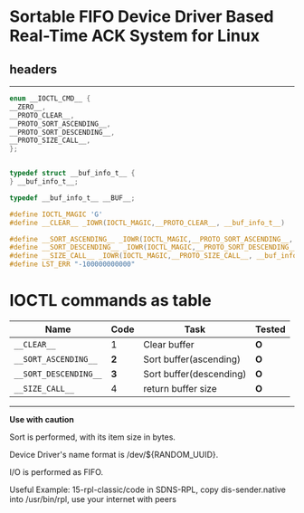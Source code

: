
# Sortable FIFO Device Driver Based Real-Time ACK System for Linux
## headers
----------------
```c
enum __IOCTL_CMD__ {
__ZERO__,
__PROTO_CLEAR__,
__PROTO_SORT_ASCENDING__,
__PROTO_SORT_DESCENDING__,
__PROTO_SIZE_CALL__,
};


typedef struct __buf_info_t__ {
} __buf_info_t__;

typedef __buf_info_t__ __BUF__;

#define IOCTL_MAGIC 'G'
#define __CLEAR__ _IOWR(IOCTL_MAGIC,__PROTO_CLEAR__, __buf_info_t__) 

#define __SORT_ASCENDING__ _IOWR(IOCTL_MAGIC,__PROTO_SORT_ASCENDING__, __buf_info_t__)
#define __SORT_DESCENDING__ _IOWR(IOCTL_MAGIC,__PROTO_SORT_DESCENDING__, __buf_info_t__)
#define __SIZE_CALL__ _IOWR(IOCTL_MAGIC,__PROTO_SIZE_CALL__, __buf_info_t__)
#define LST_ERR "-100000000000"
```

# IOCTL commands as table
|Name|Code|Task|Tested|
|---|---|---|---|
|`__CLEAR__`|1|Clear buffer|**O**| 
|`__SORT_ASCENDING__`|**2**|Sort buffer(ascending)|**O**|    
|`__SORT_DESCENDING__`|**3**|Sort buffer(descending)|**O**|
|`__SIZE_CALL__`|4|return buffer size|**O**|
-----------------------------------------
    
**Use with caution**

Sort is performed, with its item size in bytes.

Device Driver's name format is /dev/${RANDOM_UUID}.

I/O is performed as FIFO.

Useful Example: 15-rpl-classic/code in SDNS-RPL, copy dis-sender.native into /usr/bin/rpl, use your internet with peers


